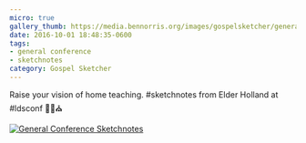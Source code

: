 ```yaml
---
micro: true
gallery_thumb: https://media.bennorris.org/images/gospelsketcher/general-conference/oct-2016/oct-16-3-holland-01.jpg
date: 2016-10-01 18:48:35-0600
tags:
- general conference
- sketchnotes
category: Gospel Sketcher
---
```


Raise your vision of home teaching. #sketchnotes from Elder Holland at #ldsconf ✍🏼⛪️

[![General Conference Sketchnotes](https://media.bennorris.org/images/gospelsketcher/general-conference/oct-2016/oct-16-3-holland-01.jpg)](https://media.bennorris.org/images/gospelsketcher/general-conference/oct-2016/oct-16-3-holland-01.jpg)
